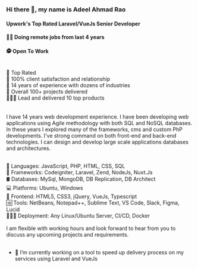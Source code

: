 ### Hi there 👋, my name is Adeel Ahmad Rao
#### Upwork's Top Rated Laravel/VueJs Senior Developer
#### 👨‍💻 Doing remote jobs from last 4 years
#### 🕵 Open To Work
<br>
💎 Top Rated <br>
🚀 100% client satisfaction and relationship <br>
💪 14 years of experience with dozens of industries<br>
🎯 Overall 100+ projects delivered<br>
👨🏻‍💼 Lead and delivered 10 top products<br>
<br><br>
I have 14 years web development experience. I have been developing web applications using Agile methodology with both SQL and NoSQL databases. In these years I explored many of the frameworks, cms and custom PhP developments. I've strong command on both front-end and back-end technologies. I can design and develop large scale applications databases and architectures.<br><br>

📙 Languages: JavaScript, PHP, HTML, CSS, SQL <br>
📒 Frameworks: Codeigniter, Laravel, Zend, NodeJs, Nuxt.Js<br>
🛢  Databases: MySql, MongoDB, DB Replication, DB Architect<br>
💻 Platforms: Ubuntu, Windows <br>
📲  Frontend: HTML5, CSS3, jQuery, VueJs, Typescript<br>
🆔 Tools: NetBeans, Notepad++, Sublime Text, VS Code, Slack, Figma, Lucid<br>
👩🏾‍💻 Deployment: Any Linux/Ubuntu Server, CI/CD, Docker<br>
<br>
I am flexible with working hours and look forward to hear from you to discuss any upcoming projects and requirements.<br>
<br>
- 🔭 I’m currently working on a tool to speed up delivery process on my services using Laravel and VueJs<br>
